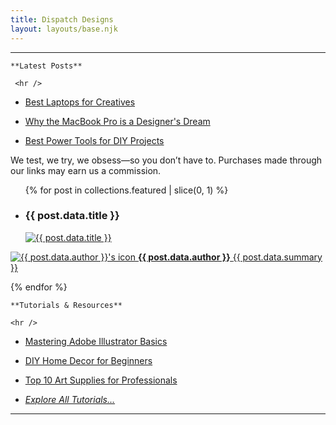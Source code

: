 ```yaml
---
title: Dispatch Designs
layout: layouts/base.njk
---
```


<hr />

<section class="hero-section">
  <div class="hero-column left-column">

    **Latest Posts**

     <hr />     

- [Best Laptops for Creatives](/topics/tech-gadgets/articles/best-laptops-for-creatives/)
- [Why the MacBook Pro is a Designer's Dream](/topics/tech-gadgets/macbook-pro-review/)
- [Best Power Tools for DIY Projects](/topics/home-diy/best-power-tools/)

  </div>
  <div class="hero-column center-column">

<div class="disclaimer">
    We test, we try, we obsess—so you don’t have to. Purchases made through our links may earn us a commission.
</div>
 <section class="featured-posts">
   <ul>
      {% for post in collections.featured | slice(0, 1) %}
            <li>
              <h3>{{ post.data.title }}</h3>
                <a href="{{ post.url }}"> 
                  <img src="{{ post.data.image }}" alt="{{ post.data.title }}" class="featured-image">
                </a>
            </li>
          </ul>
          <a href="{{ post.url }}" class="featured-summary">
            <p class="featured-summary">
    <img class="author-icon" src="{{ post.data.authorIcon }}" alt="{{ post.data.author }}'s icon">
    <span>
        <strong>{{ post.data.author }}</strong> <span class="summary-text">{{ post.data.summary }}</span>
    </span>
</p>
</a>
        {% endfor %}
</section>




</div>
  </div> 
<! -- End of center featured column -->

  <div class="hero-column right-column">

    **Tutorials & Resources**

    <hr />

- [Mastering Adobe Illustrator Basics](/tutorials/adobe-illustrator-basics/)
- [DIY Home Decor for Beginners](/tutorials/diy-home-decor/)
- [Top 10 Art Supplies for Professionals](/tutorials/top-art-supplies/)

- *[Explore All Tutorials...](/tutorials/)*

  </div>
</section>

<hr />
<!--
<section class="deals-section">
  <div class="deals-column leftd-column">


LEFT

    <hr />
 
  why buy?
  </div>
  <div class="deals-column centerd-column">

CENTER

  <hr />
 
  why buy?

  </div>
  <div class="deals-column rightd-column">

  RIGHT

    <hr />
 
  why buy?

  </div>
</section>

<hr />

<footer class="site-footer">
  <div class="footer-content">
    Newsletter Signup 
    <div class="newsletter">
      <p>Subscribe to our newsletter for the latest updates and recommendations.</p>
      <form action="#" method="post" class="newsletter-form">
        <input type="email" name="email" placeholder="Enter your email" required>
        <button type="submit">Subscribe</button>
      </form>
    </div>

-->

  </div>
  <div class="footer-bottom">
    <p>&copy; 2025 Dispatch Designs. All rights reserved.</p>
  </div>
</footer>
<!-- MailerLite Universal -->
<script>
    (function(w,d,e,u,f,l,n){w[f]=w[f]||function(){(w[f].q=w[f].q||[])
    .push(arguments);},l=d.createElement(e),l.async=1,l.src=u,
    n=d.getElementsByTagName(e)[0],n.parentNode.insertBefore(l,n);})
    (window,document,'script','https://assets.mailerlite.com/js/universal.js','ml');
    ml('account', '1260091');
</script>
<!-- End MailerLite Universal -->